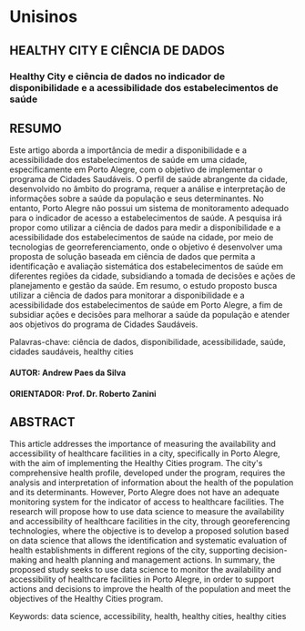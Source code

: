 # Unisinos

## HEALTHY CITY E CIÊNCIA DE DADOS
### Healthy City e ciência de dados no indicador de disponibilidade e a acessibilidade dos estabelecimentos de saúde

## RESUMO

Este artigo aborda a importância de medir a disponibilidade e a acessibilidade dos estabelecimentos de saúde em uma cidade, especificamente em Porto Alegre, com o objetivo de implementar o programa de Cidades Saudáveis. O perfil de saúde abrangente da cidade, desenvolvido no âmbito do programa, requer a análise e interpretação de informações sobre a saúde da população e seus determinantes. No entanto, Porto Alegre não possui um sistema de monitoramento adequado para o indicador de acesso a estabelecimentos de saúde. A pesquisa irá propor como utilizar a ciência de dados para medir a disponibilidade e a acessibilidade dos estabelecimentos de saúde na cidade, por meio de tecnologias de georreferenciamento, onde o objetivo é desenvolver uma proposta de solução baseada em ciência de dados que permita a identificação e avaliação sistemática dos estabelecimentos de saúde em diferentes regiões da cidade, subsidiando a tomada de decisões e ações de planejamento e gestão da saúde. Em resumo, o estudo proposto busca utilizar a ciência de dados para monitorar a disponibilidade e a acessibilidade dos estabelecimentos de saúde em Porto Alegre, a fim de subsidiar ações e decisões para melhorar a saúde da população e atender aos objetivos do programa de Cidades Saudáveis.

Palavras-chave: ciência de dados, disponibilidade, acessibilidade, saúde, cidades saudáveis, healthy cities

#### AUTOR: Andrew Paes da Silva
#### ORIENTADOR: Prof. Dr. Roberto Zanini

## ABSTRACT

This article addresses the importance of measuring the availability and accessibility of healthcare facilities in a city, specifically in Porto Alegre, with the aim of implementing the Healthy Cities program. The city's comprehensive health profile, developed under the program, requires the analysis and interpretation of information about the health of the population and its determinants. However, Porto Alegre does not have an adequate monitoring system for the indicator of access to healthcare facilities. The research will propose how to use data science to measure the availability and accessibility of healthcare facilities in the city, through georeferencing technologies, where the objective is to develop a proposed solution based on data science that allows the identification and systematic evaluation of health establishments in different regions of the city, supporting decision-making and health planning and management actions. In summary, the proposed study seeks to use data science to monitor the availability and accessibility of healthcare facilities in Porto Alegre, in order to support actions and decisions to improve the health of the population and meet the objectives of the Healthy Cities program.

Keywords: data science, accessibility, health, healthy cities, healthy cities